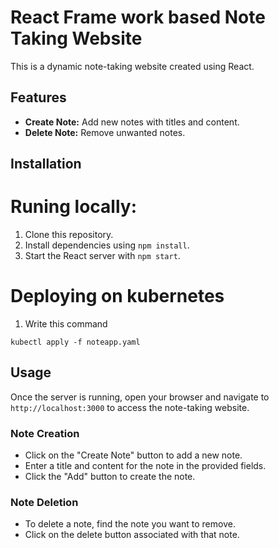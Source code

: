 # React Frame work based Note Taking Website

This is a dynamic note-taking website created using React.

## Features

- **Create Note:** Add new notes with titles and content.
- **Delete Note:** Remove unwanted notes.

## Installation

# Runing locally:

1. Clone this repository.
2. Install dependencies using `npm install`.
3. Start the React server with `npm start`.

# Deploying on kubernetes
1. Write this command
```
kubectl apply -f noteapp.yaml
```

## Usage

Once the server is running, open your browser and navigate to `http://localhost:3000` to access the note-taking website.

### Note Creation

- Click on the "Create Note" button to add a new note.
- Enter a title and content for the note in the provided fields.
- Click the "Add" button to create the note.

### Note Deletion

- To delete a note, find the note you want to remove.
- Click on the delete button associated with that note.
